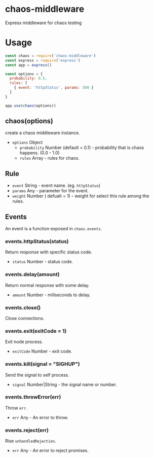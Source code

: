 # chaos-middleware
Express middleware for chaos testing

# Usage

```javascript
const chaos = require('chaos-middleware')
const express = require('express')
const app = express()

const options = {
  probability: 0.5,
  rules: [
    { event: 'httpStatus', params: 500 }
  ]
}

app.use(chaos(options))
```

## chaos(options)
create a chaos middleware instance.

- `options` Object
  - `probability` Number (default = 0.1) - probability that is chaos happens. (0.0 - 1.0)
  - `rules` Array<Rule> - rules for chaos.

## Rule
- `event` String - event name. (eg. `httpStatus`)
- `params` Any - parameter for the event.
- `weight` Number ( defualt = 1) - weight for select this rule among the rules.

## Events
An event is a function exposed in `chaos.events`.

### events.httpStatus(status)
Return response with specific status code.

- `status` Number - status code.

### events.delay(amount)
Return normal response with some delay.

- `amount` Number - millseconds to delay.

### events.close()
Close connections.

### events.exit(exitCode = 1)
Exit node process.

- `exitCode` Number - exit code.

### events.kill(signal = "SIGHUP")
Send the signal to self process.

- `signal` Number|String - the signal name or number.

### events.throwError(err)
Throw `err`.

- `err` Any - An error to throw.

### events.reject(err)
Rise `unhandledRejection`.

- `err` Any - An error to reject promises.
